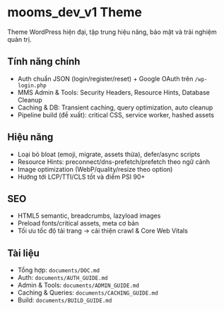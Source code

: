 # mooms_dev_v1 Theme

Theme WordPress hiện đại, tập trung hiệu năng, bảo mật và trải nghiệm quản trị.

## Tính năng chính
- Auth chuẩn JSON (login/register/reset) + Google OAuth trên `/wp-login.php`
- MMS Admin & Tools: Security Headers, Resource Hints, Database Cleanup
- Caching & DB: Transient caching, query optimization, auto cleanup
- Pipeline build (đề xuất): critical CSS, service worker, hashed assets

## Hiệu năng
- Loại bỏ bloat (emoji, migrate, assets thừa), defer/async scripts
- Resource Hints: preconnect/dns-prefetch/prefetch theo ngữ cảnh
- Image optimization (WebP/quality/resize theo option)
- Hướng tới LCP/TTI/CLS tốt và điểm PSI 90+

## SEO
- HTML5 semantic, breadcrumbs, lazyload images
- Preload fonts/critical assets, meta cơ bản
- Tối ưu tốc độ tải trang → cải thiện crawl & Core Web Vitals

## Tài liệu
- Tổng hợp: `documents/DOC.md`
- Auth: `documents/AUTH_GUIDE.md`
- Admin & Tools: `documents/ADMIN_GUIDE.md`
- Caching & Queries: `documents/CACHING_GUIDE.md`
- Build: `documents/BUILD_GUIDE.md`
